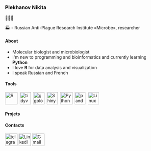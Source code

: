 ### Plekhanov Nikita

🧬🧫🌱

🏭 - Russian Anti-Plague Research Institute «Microbe», researcher

#### About
- Molecular biologist and microbiologist
- I'm new to programming and bioinformatics and currently learning **Python**
- I love **R** for data analysis and visualization
- I speak Russian and French

#### Tools
<img src="https://cdn.jsdelivr.net/gh/devicons/devicon@latest/icons/r/r-original.svg" title="R" width="40" height="40"/>&nbsp;
<img src="https://tidyverse.tidyverse.org/logo.png" title="tidyverse" width="36" height="40"/>&nbsp;
<img src="https://www.tidyverse.org/css/images/hex/ggplot2.png" title="ggplot2" width="36" height="40"/>&nbsp;
<img src="https://jeremymack-lu.github.io/shinyapps/images/shiny_hex.png" title="Shiny" width="36" height="40"/>&nbsp;
<img src="https://cdn.jsdelivr.net/gh/devicons/devicon@latest/icons/python/python-original.svg" title="Python" width="40" height="40"/>&nbsp;
<img src="https://cdn.jsdelivr.net/gh/devicons/devicon@latest/icons/pandas/pandas-original-wordmark.svg" title="pandas" width="35" height="40"/>&nbsp;
<img src="https://cdn.jsdelivr.net/gh/devicons/devicon@latest/icons/linux/linux-original.svg" title="Linux" width="36" height="40"/>&nbsp;

#### Projets

#### Contacts
[<img src="https://img.icons8.com/?size=100&id=63306&format=png&color=000000" title="Telegram" alt="telegram" width="40" height="40">](https://t.me/mscrr)
[<img src="https://img.icons8.com/?size=100&id=13930&format=png&color=000000" title="LinkedIn" alt="LinkedIn" width="40" height="40">](http://www.linkedin.com/in/nikita-plekhanov)
[<img src="https://img.icons8.com/?size=100&id=ho8QlOYvMuG3&format=png&color=000000" title="Gmail" alt="Gmail" width="40" height="40">](naplekhanov@gmail.com)


                  
                         




          
           


 

